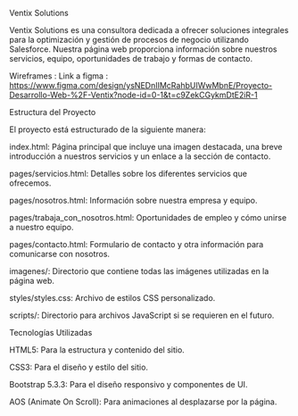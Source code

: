 Ventix Solutions

Ventix Solutions es una consultora dedicada a ofrecer soluciones integrales para la optimización y gestión de procesos de negocio utilizando Salesforce. Nuestra página web proporciona información sobre nuestros servicios, equipo, oportunidades de trabajo y formas de contacto.

Wireframes :
Link a figma : https://www.figma.com/design/ysNEDnIIMcRahbUIWwMbnE/Proyecto-Desarrollo-Web-%2F-Ventix?node-id=0-1&t=c9ZekCGykmDtE2iR-1

Estructura del Proyecto

El proyecto está estructurado de la siguiente manera:

index.html: Página principal que incluye una imagen destacada, una breve introducción a nuestros servicios y un enlace a la sección de contacto.

pages/servicios.html: Detalles sobre los diferentes servicios que ofrecemos.

pages/nosotros.html: Información sobre nuestra empresa y equipo.

pages/trabaja_con_nosotros.html: Oportunidades de empleo y cómo unirse a nuestro equipo.

pages/contacto.html: Formulario de contacto y otra información para comunicarse con nosotros.

imagenes/: Directorio que contiene todas las imágenes utilizadas en la página web.

styles/styles.css: Archivo de estilos CSS personalizado.

scripts/: Directorio para archivos JavaScript si se requieren en el futuro.

Tecnologías Utilizadas

HTML5: Para la estructura y contenido del sitio.

CSS3: Para el diseño y estilo del sitio.

Bootstrap 5.3.3: Para el diseño responsivo y componentes de UI.

AOS (Animate On Scroll): Para animaciones al desplazarse por la página.
